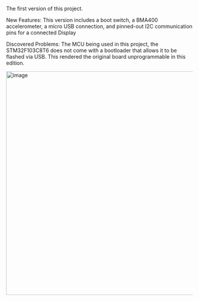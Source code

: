 The first version of this project. 

New Features: This version includes a boot switch, a BMA400 accelerometer, a micro USB connection, and pinned-out I2C communication pins for a connected Display 

Discovered Problems: The MCU being used in this project, the STM32F103C8T6 does not come with a bootloader that allows it to be flashed via USB. This rendered the original board unprogrammable in this edition. 



<img width="574" height="604" alt="image" src="https://github.com/user-attachments/assets/4ade479b-4044-4e7f-b2b2-3edf934d6b99" />
